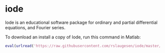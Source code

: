 # iode
Iode is an educational software package for ordinary and partial differential equations, and Fourier series.

To download an install a copy of Iode, run this command in Matlab:
```matlab
eval(urlread('https://raw.githubusercontent.com/rslaugesen/iode/master/install.m'))
```
